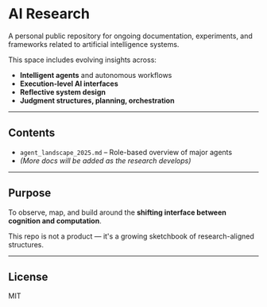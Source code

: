 # AI Research

A personal public repository for ongoing documentation, experiments, and frameworks related to artificial intelligence systems.

This space includes evolving insights across:

- **Intelligent agents** and autonomous workflows
- **Execution-level AI interfaces**
- **Reflective system design**
- **Judgment structures, planning, orchestration**

---

## Contents

- `agent_landscape_2025.md` – Role-based overview of major agents
- *(More docs will be added as the research develops)*

---

## Purpose

To observe, map, and build around the **shifting interface between cognition and computation**.

This repo is not a product — it's a growing sketchbook of research-aligned structures.

---

## License

MIT
